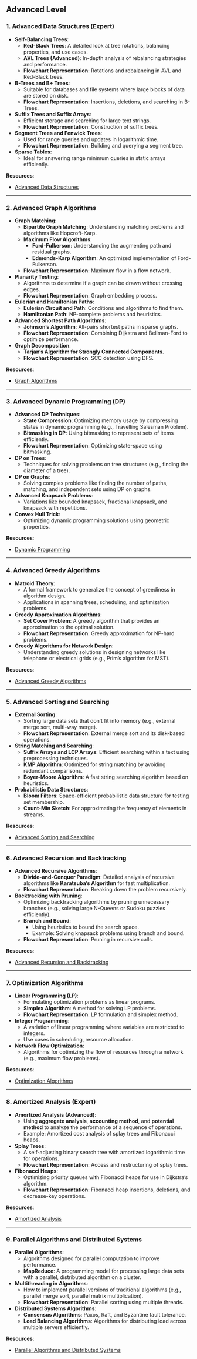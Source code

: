 ## **Advanced Level**

### 1. **Advanced Data Structures (Expert)**

- **Self-Balancing Trees**:
  - **Red-Black Trees**: A detailed look at tree rotations, balancing properties, and use cases.
  - **AVL Trees (Advanced)**: In-depth analysis of rebalancing strategies and performance.
  - **Flowchart Representation**: Rotations and rebalancing in AVL and Red-Black trees.
- **B-Trees and B+ Trees**:
  - Suitable for databases and file systems where large blocks of data are stored on disk.
  - **Flowchart Representation**: Insertions, deletions, and searching in B-Trees.
- **Suffix Trees and Suffix Arrays**:
  - Efficient storage and searching for large text strings.
  - **Flowchart Representation**: Construction of suffix trees.
- **Segment Trees and Fenwick Trees**:
  - Used for range queries and updates in logarithmic time.
  - **Flowchart Representation**: Building and querying a segment tree.
- **Sparse Tables**:
  - Ideal for answering range minimum queries in static arrays efficiently.

**Resources**:
- [Advanced Data Structures](./AdvancedDataStructures)

---

### 2. **Advanced Graph Algorithms**

- **Graph Matching**:
  - **Bipartite Graph Matching**: Understanding matching problems and algorithms like Hopcroft-Karp.
  - **Maximum Flow Algorithms**:
    - **Ford-Fulkerson**: Understanding the augmenting path and residual graphs.
    - **Edmonds-Karp Algorithm**: An optimized implementation of Ford-Fulkerson.
  - **Flowchart Representation**: Maximum flow in a flow network.
- **Planarity Testing**:
  - Algorithms to determine if a graph can be drawn without crossing edges.
  - **Flowchart Representation**: Graph embedding process.
- **Eulerian and Hamiltonian Paths**:
  - **Eulerian Circuit and Path**: Conditions and algorithms to find them.
  - **Hamiltonian Path**: NP-complete problems and heuristics.
- **Advanced Shortest Path Algorithms**:
  - **Johnson’s Algorithm**: All-pairs shortest paths in sparse graphs.
  - **Flowchart Representation**: Combining Dijkstra and Bellman-Ford to optimize performance.
- **Graph Decomposition**:
  - **Tarjan’s Algorithm for Strongly Connected Components**.
  - **Flowchart Representation**: SCC detection using DFS.

**Resources**:
- [Graph Algorithms](./AdvancedGraphAlgorithms)

---

### 3. **Advanced Dynamic Programming (DP)**

- **Advanced DP Techniques**:
  - **State Compression**: Optimizing memory usage by compressing states in dynamic programming (e.g., Travelling Salesman Problem).
  - **Bitmasking in DP**: Using bitmasking to represent sets of items efficiently.
  - **Flowchart Representation**: Optimizing state-space using bitmasking.
- **DP on Trees**:
  - Techniques for solving problems on tree structures (e.g., finding the diameter of a tree).
- **DP on Graphs**:
  - Solving complex problems like finding the number of paths, matching, and independent sets using DP on graphs.
- **Advanced Knapsack Problems**:
  - Variations like bounded knapsack, fractional knapsack, and knapsack with repetitions.
- **Convex Hull Trick**:
  - Optimizing dynamic programming solutions using geometric properties.

**Resources**:
- [Dynamic Programming](./AdvancedDynamicProgramming)

---

### 4. **Advanced Greedy Algorithms**

- **Matroid Theory**:
  - A formal framework to generalize the concept of greediness in algorithm design.
  - Applications in spanning trees, scheduling, and optimization problems.
- **Greedy Approximation Algorithms**:
  - **Set Cover Problem**: A greedy algorithm that provides an approximation to the optimal solution.
  - **Flowchart Representation**: Greedy approximation for NP-hard problems.
- **Greedy Algorithms for Network Design**:
  - Understanding greedy solutions in designing networks like telephone or electrical grids (e.g., Prim’s algorithm for MST).

**Resources**:
- [Advanced Greedy Algorithms](./AdvancedGreedyAlgorithms)

---

### 5. **Advanced Sorting and Searching**

- **External Sorting**:
  - Sorting large data sets that don’t fit into memory (e.g., external merge sort, multi-way merge).
  - **Flowchart Representation**: External merge sort and its disk-based operations.
- **String Matching and Searching**:
  - **Suffix Arrays and LCP Arrays**: Efficient searching within a text using preprocessing techniques.
  - **KMP Algorithm**: Optimized for string matching by avoiding redundant comparisons.
  - **Boyer-Moore Algorithm**: A fast string searching algorithm based on heuristics.
- **Probabilistic Data Structures**:
  - **Bloom Filters**: Space-efficient probabilistic data structure for testing set membership.
  - **Count-Min Sketch**: For approximating the frequency of elements in streams.

**Resources**:
- [Advanced Sorting and Searching](./AdvancedSortingSearching)

---

### 6. **Advanced Recursion and Backtracking**

- **Advanced Recursive Algorithms**:
  - **Divide-and-Conquer Paradigm**: Detailed analysis of recursive algorithms like **Karatsuba’s Algorithm** for fast multiplication.
  - **Flowchart Representation**: Breaking down the problem recursively.
- **Backtracking with Pruning**:
  - Optimizing backtracking algorithms by pruning unnecessary branches (e.g., solving large N-Queens or Sudoku puzzles efficiently).
  - **Branch and Bound**:
    - Using heuristics to bound the search space.
    - Example: Solving knapsack problems using branch and bound.
  - **Flowchart Representation**: Pruning in recursive calls.

**Resources**:
- [Advanced Recursion and Backtracking](./AdvancedRecursionBacktracking)

---

### 7. **Optimization Algorithms**

- **Linear Programming (LP)**:
  - Formulating optimization problems as linear programs.
  - **Simplex Algorithm**: A method for solving LP problems.
  - **Flowchart Representation**: LP formulation and simplex method.
- **Integer Programming**:
  - A variation of linear programming where variables are restricted to integers.
  - Use cases in scheduling, resource allocation.
- **Network Flow Optimization**:
  - Algorithms for optimizing the flow of resources through a network (e.g., maximum flow problems).

**Resources**:
- [Optimization Algorithms](./AdvancedOptimizationAlgorithms)

---

### 8. **Amortized Analysis (Expert)**

- **Amortized Analysis (Advanced)**:
  - Using **aggregate analysis**, **accounting method**, and **potential method** to analyze the performance of a sequence of operations.
  - Example: Amortized cost analysis of splay trees and Fibonacci heaps.
- **Splay Trees**:
  - A self-adjusting binary search tree with amortized logarithmic time for operations.
  - **Flowchart Representation**: Access and restructuring of splay trees.
- **Fibonacci Heaps**:
  - Optimizing priority queues with Fibonacci heaps for use in Dijkstra’s algorithm.
  - **Flowchart Representation**: Fibonacci heap insertions, deletions, and decrease-key operations.

**Resources**:
- [Amortized Analysis](./AdvancedAmortizedAnalysis)

---

### 9. **Parallel Algorithms and Distributed Systems**

- **Parallel Algorithms**:
  - Algorithms designed for parallel computation to improve performance.
  - **MapReduce**: A programming model for processing large data sets with a parallel, distributed algorithm on a cluster.
- **Multithreading in Algorithms**:
  - How to implement parallel versions of traditional algorithms (e.g., parallel merge sort, parallel matrix multiplication).
  - **Flowchart Representation**: Parallel sorting using multiple threads.
- **Distributed Systems Algorithms**:
  - **Consensus Algorithms**: Paxos, Raft, and Byzantine fault tolerance.
  - **Load Balancing Algorithms**: Algorithms for distributing load across multiple servers efficiently.
  
**Resources**:
- [Parallel Algorithms and Distributed Systems](./AdvancedParallelAlgorithms)
